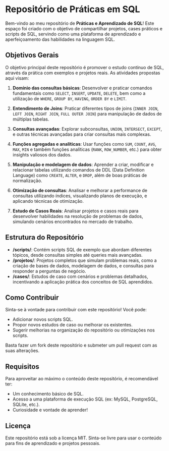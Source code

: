 
# Repositório de Práticas em SQL

Bem-vindo ao meu repositório de **Práticas e Aprendizado de SQL**! Este espaço foi criado com o objetivo de compartilhar projetos, cases práticos e scripts de SQL, servindo como uma plataforma de aprendizado e aperfeiçoamento das habilidades na linguagem SQL.

## Objetivos Gerais

O objetivo principal deste repositório é promover o estudo contínuo de SQL, através da prática com exemplos e projetos reais. As atividades propostas aqui visam:

1. **Domínio das consultas básicas**: Desenvolver e praticar comandos fundamentais como `SELECT`, `INSERT`, `UPDATE`, `DELETE`, bem como a utilização de `WHERE`, `GROUP BY`, `HAVING`, `ORDER BY` e `LIMIT`.

2. **Entendimento de Joins**: Praticar diferentes tipos de joins (`INNER JOIN`, `LEFT JOIN`, `RIGHT JOIN`, `FULL OUTER JOIN`) para manipulação de dados de múltiplas tabelas.

3. **Consultas avançadas**: Explorar subconsultas, `UNION`, `INTERSECT`, `EXCEPT`, e outras técnicas avançadas para criar consultas mais complexas.

4. **Funções agregadas e analíticas**: Usar funções como `SUM`, `COUNT`, `AVG`, `MAX`, `MIN` e também funções analíticas (`RANK`, `ROW_NUMBER`, etc.) para obter insights valiosos dos dados.

5. **Manipulação e modelagem de dados**: Aprender a criar, modificar e relacionar tabelas utilizando comandos de DDL (Data Definition Language) como `CREATE`, `ALTER`, e `DROP`, além de boas práticas de normalização.

6. **Otimização de consultas**: Analisar e melhorar a performance de consultas utilizando índices, visualizando planos de execução, e aplicando técnicas de otimização.

7. **Estudo de Casos Reais**: Analisar projetos e casos reais para desenvolver habilidades na resolução de problemas de dados, simulando cenários encontrados no mercado de trabalho.

## Estrutura do Repositório

- **/scripts/**: Contém scripts SQL de exemplo que abordam diferentes tópicos, desde consultas simples até queries mais avançadas.
- **/projetos/**: Projetos completos que simulam problemas reais, como a criação de bases de dados, modelagem de dados, e consultas para responder a perguntas de negócio.
- **/cases/**: Estudos de caso com cenários e problemas detalhados, incentivando a aplicação prática dos conceitos de SQL aprendidos.

## Como Contribuir

Sinta-se à vontade para contribuir com este repositório! Você pode:
- Adicionar novos scripts SQL.
- Propor novos estudos de caso ou melhorar os existentes.
- Sugerir melhorias na organização do repositório ou otimizações nos scripts.

Basta fazer um fork deste repositório e submeter um pull request com as suas alterações.

## Requisitos

Para aproveitar ao máximo o conteúdo deste repositório, é recomendável ter:
- Um conhecimento básico de SQL.
- Acesso a uma plataforma de execução SQL (ex: MySQL, PostgreSQL, SQLite, etc.).
- Curiosidade e vontade de aprender!

## Licença

Este repositório está sob a licença MIT. Sinta-se livre para usar o conteúdo para fins de aprendizado e projetos pessoais.

